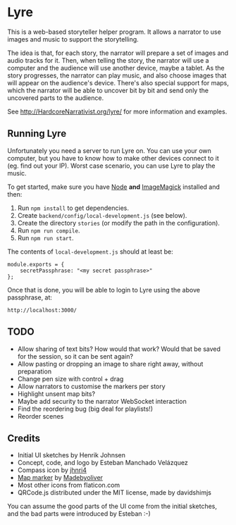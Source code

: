 Lyre
====

This is a web-based storyteller helper program. It allows a narrator
to use images and music to support the storytelling.

The idea is that, for each story, the narrator will prepare a set of
images and audio tracks for it. Then, when telling the story, the
narrator will use a computer and the audience will use another device,
maybe a tablet. As the story progresses, the narrator can play music,
and also choose images that will appear on the audience's
device. There's also special support for maps, which the narrator will
be able to uncover bit by bit and send only the uncovered parts to the
audience.

See http://HardcoreNarrativist.org/lyre/ for more information and
examples.

Running Lyre
------------

Unfortunately you need a server to run Lyre on. You can use your own
computer, but you have to know how to make other devices connect to it
(eg. find out your IP). Worst case scenario, you can use Lyre to play
the music.

To get started, make sure you have [Node](http://nodejs.org) **and**
[ImageMagick](http://imagemagick.org/) installed and then:

1. Run `npm install` to get dependencies.
1. Create `backend/config/local-development.js` (see below).
1. Create the directory `stories` (or modify the path in the
   configuration).
1. Run `npm run compile`.
1. Run `npm run start`.

The contents of `local-development.js` should at least be:

    module.exports = {
        secretPassphrase: "<my secret passphrase>"
    };

Once that is done, you will be able to login to Lyre using the above
passphrase, at:

    http://localhost:3000/


TODO
----

* Allow sharing of text bits? How would that work? Would that be saved
  for the session, so it can be sent again?
* Allow pasting or dropping an image to share right away, without preparation
* Change pen size with control + drag
* Allow narrators to customise the markers per story
* Highlight unsent map bits?
* Maybe add security to the narrator WebSocket interaction
* Find the reordering bug (big deal for playlists!)
* Reorder scenes

Credits
-------
* Initial UI sketches by Henrik Johnsen
* Concept, code, and logo by Esteban Manchado Velázquez
* Compass icon by [jhnri4](https://openclipart.org/detail/87583/compass-symbol)
* [Map marker](http://www.flaticon.com/free-icon/placeholder_149060) by [Madebyoliver](http://www.flaticon.com/authors/madebyoliver)
* Most other icons from flaticon.com
* QRCode.js distributed under the MIT license, made by davidshimjs

You can assume the good parts of the UI come from the initial
sketches, and the bad parts were introduced by Esteban :-)
